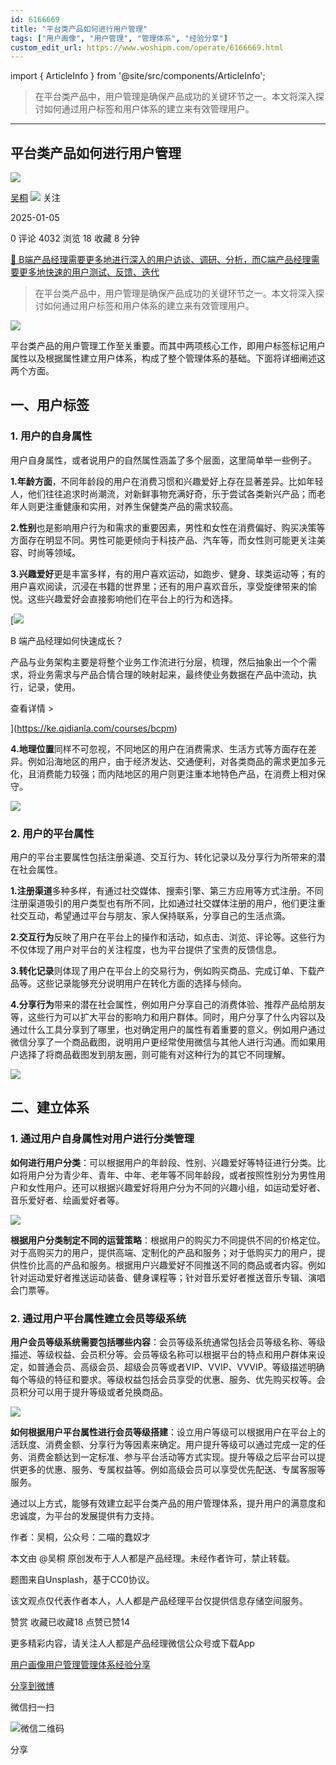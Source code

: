 ```yaml
---
id: 6166669
title: "平台类产品如何进行用户管理"
tags: ["用户画像", "用户管理", "管理体系", "经验分享"]
custom_edit_url: https://www.woshipm.com/operate/6166669.html
---
```

import { ArticleInfo } from '@site/src/components/ArticleInfo';

<ArticleInfo
    author="吴桐"
    authorLink="https://www.woshipm.com/u/913959"
    published="2025-01-05"
    views={4032}
    comments={0}
    collects={18}
/>

> 在平台类产品中，用户管理是确保产品成功的关键环节之一。本文将深入探讨如何通过用户标签和用户体系的建立来有效管理用户。

---

## 平台类产品如何进行用户管理

[![](https://static.woshipm.com/view/woshipm_api_def_20240330203607_2418.jpg?imageView2/1/w/72/h/72/q/100)](https://www.woshipm.com/u/913959)

[吴桐](https://www.woshipm.com/u/913959) ![](https://static.woshipm.com/tag/1101_1@2x.png) 关注

2025-01-05

0 评论 4032 浏览 18 收藏 8 分钟

[🔗 B端产品经理需要更多地进行深入的用户访谈、调研、分析，而C端产品经理需要更多地快速的用户测试、反馈、迭代](https://ke.qidianla.com/courses/bcpm)

> 在平台类产品中，用户管理是确保产品成功的关键环节之一。本文将深入探讨如何通过用户标签和用户体系的建立来有效管理用户。

![](https://image.woshipm.com/2024/03/08/8de249f6-dd31-11ee-9846-00163e142b65.png)

平台类产品的用户管理工作至关重要。而其中两项核心工作，即用户标签标记用户属性以及根据属性建立用户体系，构成了整个管理体系的基础。下面将详细阐述这两个方面。

## 一、用户标签

### 1\. 用户的自身属性

用户自身属性，或者说用户的自然属性涵盖了多个层面，这里简单举一些例子。

**1.年龄方面**，不同年龄段的用户在消费习惯和兴趣爱好上存在显著差异。比如年轻人，他们往往追求时尚潮流，对新鲜事物充满好奇，乐于尝试各类新兴产品；而老年人则更注重健康和实用，对养生保健类产品的需求较高。

**2.性别**也是影响用户行为和需求的重要因素，男性和女性在消费偏好、购买决策等方面存在明显不同。男性可能更倾向于科技产品、汽车等，而女性则可能更关注美容、时尚等领域。

**3.兴趣爱好**更是丰富多样，有的用户喜欢运动，如跑步、健身、球类运动等；有的用户喜欢阅读，沉浸在书籍的世界里；还有的用户喜欢音乐，享受旋律带来的愉悦。这些兴趣爱好会直接影响他们在平台上的行为和选择。

[![](https://image.woshipm.com/2023/08/02/a53a469e-30e3-11ee-88e7-00163e0b5ff3.png)

B 端产品经理如何快速成长？

产品与业务架构主要是将整个业务工作流进行分层，梳理，然后抽象出一个个需求，将业务需求与产品合情合理的映射起来，最终使业务数据在产品中流动，执行，记录，使用。

查看详情 >

](https://ke.qidianla.com/courses/bcpm)

**4.地理位置**同样不可忽视，不同地区的用户在消费需求、生活方式等方面存在差异。例如沿海地区的用户，由于经济发达、交通便利，对各类商品的需求更加多元化，且消费能力较强；而内陆地区的用户则更注重本地特色产品，在消费上相对保守。

![](https://image.woshipm.com/wp-files/2025/01/Jazlmf9ZyQrScxg3Rhhg.jpeg)

### 2\. 用户的平台属性

用户的平台主要属性包括注册渠道、交互行为、转化记录以及分享行为所带来的潜在社会属性。

**1.注册渠道**多种多样，有通过社交媒体、搜索引擎、第三方应用等方式注册。不同注册渠道吸引的用户类型也有所不同，比如通过社交媒体注册的用户，他们更注重社交互动，希望通过平台与朋友、家人保持联系，分享自己的生活点滴。

**2.交互行为**反映了用户在平台上的操作和活动，如点击、浏览、评论等。这些行为不仅体现了用户对平台的关注程度，也为平台提供了宝贵的反馈信息。

**3.转化记录**则体现了用户在平台上的交易行为，例如购买商品、完成订单、下载产品等。这些记录能够充分说明用户在转化方面的选择与倾向。

**4.分享行为**带来的潜在社会属性，例如用户分享自己的消费体验、推荐产品给朋友等，这些行为可以扩大平台的影响力和用户群体。同时，用户分享了什么内容以及通过什么工具分享到了哪里，也对确定用户的属性有着重要的意义。例如用户通过微信分享了一个商品截图，说明用户更经常使用微信与其他人进行沟通。而如果用户选择了将商品截图发到朋友圈，则可能有对这种行为的其它不同理解。

![](https://image.woshipm.com/wp-files/2025/01/07FlsZ2gT9cWm4ATtxY2.jpeg)

## 二、建立体系

### 1\. 通过用户自身属性对用户进行分类管理

**如何进行用户分类**：可以根据用户的年龄段、性别、兴趣爱好等特征进行分类。比如将用户分为青少年、青年、中年、老年等不同年龄段，或者按照性别分为男性用户和女性用户。还可以根据兴趣爱好将用户分为不同的兴趣小组，如运动爱好者、音乐爱好者、绘画爱好者等。

![](https://image.woshipm.com/wp-files/2025/01/6e1MYBRzLDdihIiJb0UA.png)

**根据用户分类制定不同的运营策略**：根据用户的购买力不同提供不同的价格定位。对于高购买力的用户，提供高端、定制化的产品和服务；对于低购买力的用户，提供性价比高的产品和服务。根据用户兴趣爱好不同推送不同的商品或者内容。例如针对运动爱好者推送运动装备、健身课程等；针对音乐爱好者推送音乐专辑、演唱会门票等。

### 2\. 通过用户平台属性建立会员等级系统

**用户会员等级系统需要包括哪些内容**：会员等级系统通常包括会员等级名称、等级描述、等级权益、会员积分等。会员等级名称可以根据平台的特点和用户群体来设定，如普通会员、高级会员、超级会员等或者VIP、VVIP、VVVIP。等级描述明确每个等级的特征和要求。等级权益包括会员享受的优惠、服务、优先购买权等。会员积分可以用于提升等级或者兑换商品。

![](https://image.woshipm.com/wp-files/2025/01/fmd3KruFTFMBasSdqNuL.png)

**如何根据用户平台属性进行会员等级搭建**：设立用户等级可以根据用户在平台上的活跃度、消费金额、分享行为等因素来确定。用户提升等级可以通过完成一定的任务、消费金额达到一定标准、参与平台活动等方式实现。提升等级之后平台可以提供更多的优惠、服务、专属权益等。例如高级会员可以享受优先配送、专属客服等服务。

通过以上方式，能够有效建立起平台类产品的用户管理体系，提升用户的满意度和忠诚度，为平台的发展提供有力支持。

作者：吴桐，公众号：二喵的蠢奴才

本文由 @吴桐 原创发布于人人都是产品经理。未经作者许可，禁止转载。

题图来自Unsplash，基于CC0协议。

该文观点仅代表作者本人，人人都是产品经理平台仅提供信息存储空间服务。

赞赏 收藏已收藏18 点赞已赞14

更多精彩内容，请关注人人都是产品经理微信公众号或下载App

[用户画像](https://www.woshipm.com/tag/%e7%94%a8%e6%88%b7%e7%94%bb%e5%83%8f)[用户管理](https://www.woshipm.com/tag/%e7%94%a8%e6%88%b7%e7%ae%a1%e7%90%86)[管理体系](https://www.woshipm.com/tag/%e7%ae%a1%e7%90%86%e4%bd%93%e7%b3%bb)[经验分享](https://www.woshipm.com/tag/%e7%bb%8f%e9%aa%8c%e5%88%86%e4%ba%ab)

[分享到微博](https://service.weibo.com/share/share.php?appkey=2775287854&title=平台类产品如何进行用户管理&url=https://www.woshipm.com/operate/6166669.html&pic=https://image.woshipm.com/2024/03/08/8de249f6-dd31-11ee-9846-00163e142b65.png)

微信扫一扫

![微信二维码](https://api.pwmqr.com/qrcode/create/?url=https://www.woshipm.com/operate/6166669.html)

分享